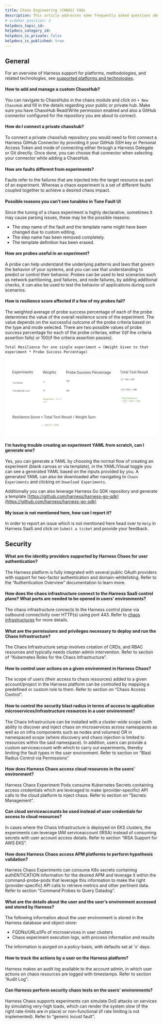 ```yaml
---
title: Chaos Engineering (CHAOS) FAQs
description: This article addresses some frequently asked questions about Harness Chaos Engineering (CHAOS).
# sidebar_position: 2
helpdocs_topic_id:
helpdocs_category_id:
helpdocs_is_private: false
helpdocs_is_published: true
---
```


## General

For an overview of Harness support for platforms, methodologies, and related technologies, see [supported platforms and technologies](https://developer.harness.io/docs/getting-started/supported-platforms-and-technologies).

#### How to add and manage a custom ChaosHub?

You can navigate to ChaosHubs in the chaos module and click on `+ New ChaosHub` and fill in the details regarding your public or private hub. Make sure you have ChaosHub Read/Write permission enabled and also a GitHub connector configured for the repository you are about to connect.

#### How do I connect a private chaoshub?

To connect a private chaoshub repository you would need to first connect a Harness GitHub Connector by providing it your GitHub SSH key or Personal Access Token and mode of connecting either through a Harness Delegate or Git directly. Once done, you can choose that connector when selecting your connector while adding a ChaosHub.

#### How are faults different from experiments?

Faults refer to the failures that are injected into the target resource as part of an experiment. Whereas a chaos experiment is a set of different faults coupled together to achieve a desired chaos impact.

#### Possible reasons you can’t see tunables in **Tune Fault** UI

Since the tuning of a chaos experiment is highly declarative, sometimes it may cause parsing issues, these may be the possible reasons:

- The step name of the fault and the template name might have been changed due to custom editing.
- The step name has been removed completely.
- The template definition has been erased.

#### How are probes useful in an experiment?

A probe can help understand the underlying patterns and laws that govern the behavior of your systems, and you can use that understanding to predict or control their behavior. Probes can be used to test scenarios such as network partitioning, pod failures, and node failures, by adding additional checks, it can also be used to test the behavior of applications during such scenarios.

#### How is resilience score affected if a few of my probes fail?

The weighted average of probe success percentage of each of the probe determines the value of the overall resilience score of the experiment. The value depends on the successful outcome of the probe criteria based on the type and mode selected. There are two possible values of probe success percentage for each of the probe criterias, either 0(if the criteria assertion fails) or 100(if the criteria assertion passes).

```vim
Total Resilience for one single experiment = (Weight Given to that experiment * Probe Success Percentage)
```

![Resilience Score](./static/chaos-engineering-faq-resilience-score.png)

#### I’m having trouble creating an experiment YAML from scratch, can I generate one?

Yes, you can generate a YAML by choosing the normal flow of creating an experiment (blank canvas or via template), in the YAML/Visual toggle you can see a generated YAML based on the inputs provided by you. A generated YAML can also be downloaded after navigating to `Chaos Experiments` and clicking on `Download Experiments`.

Additionally you can also leverage Harness Go SDK repository and generate a template
[https://github.com/harness/harness-go-sdk](https://github.com/harness/harness-go-sdk)

#### My issue is not mentioned here, how can I report it?

In order to report an issue which is not mentioned here head over to `Help` in Harness SaaS and click on `Submit a ticket` and provide your feedback.

## Security

#### What are the identity providers supported by Harness Chaos for user authentication? 

The Harness platform is fully integrated with several public OAuth providers with support for two-factor authentication and domain-whitelisting. 
Refer to the “Authentication Overview” documentation to learn more. 

#### How does the chaos infrastructure connect to the Harness SaaS control plane? What ports are needed to be opened in users’ environments?

The chaos infrastructure connects to the Harness control plane via outbound connectivity over HTTP(s) using port 443. Refer to [chaos infrastructures](https://developer.harness.io/docs/chaos-engineering/user-guides/connect-chaos-infrastructures/) for more details. 

#### What are the permissions and privileges necessary to deploy and run the Chaos Infrastructure?

The Chaos Infrastructure setup involves creation of CRDs, and RBAC resources and typically needs cluster-admin intervention. Refer to section of “Kubernetes Roles for the Chaos Infrastructure”.

#### How to control user actions on a given environment in Harness Chaos? 

The scope of users (their access to chaos resources) added to a given account/project in the Harness platform can be controlled by mapping a predefined or custom role to them. Refer to section on “Chaos Access Control”.

#### How to control the security blast radius in terms of access to application microservices/infrastructure resources in a user environment? 

The Chaos Infrastructure can be installed with a cluster-wide scope (with ability to discover and inject chaos on microservices across namespaces as well as on infra components such as nodes and volumes) OR in namespaced scope (where discovery and chaos injection is limited to resources within the said namespace). 
In addition, users can provide a custom serviceaccount with which to carry out experiments, thereby limiting the fault types in the user environment.
Refer to section on “Blast Radius Control via Permissions” 

#### How does Harness Chaos access cloud resources in the users’ environment?

Harness Chaos Experiment Pods consume Kubernetes Secrets containing access credentials which are leveraged to make (provider-specific) API calls to the cloud platform to inject chaos. Refer to section on “Secrets Management”.

#### Can cloud serviceaccounts be used instead of user credentials for access to cloud resources? 

In cases where the Chaos Infrastructure is deployed on EKS clusters, the experiments can leverage IAM serviceaccount (IRSA) instead of consuming secrets with user account access details. Refer to section “IRSA Support for AWS EKS”.

#### How does Harness Chaos access APM platforms to perform hypothesis validation? 

Harness Chaos Experiments can consume K8s secrets containing authENTICATION information for the desired APM and leverage it within the command-probe-pods that leverage this information to make the right (provider-specific) API calls to retrieve metrics and other pertinent data. Refer to section “Command Probes to Query Datadog”.

#### What are the details about the user and the user’s environment accessed and stored by Harness? 

The following information about the user environment is stored in the Harness database and object-store: 

- FQDNs/URLs/IPs of microservices in user clusters 
- Chaos experiment execution logs, with process information and results

The information is purged on a policy-basis, with defaults set at 'x' days.

#### How to track the actions by a user on the Harness platform? 

Harness makes an audit log available to the account admin, in which user actions on chaos resources are logged with timestamps. Refer to section “Audit Log”. 

#### Can Harness perform security chaos tests on the users’ environments?

Harness Chaos supports experiments can simulate DoS attacks on services by simulating very-high loads, which can render the system slow (if the right rate-limits are in place) or non-functional (if rate limiting is not implemented). Refer to “generic locust fault”.

